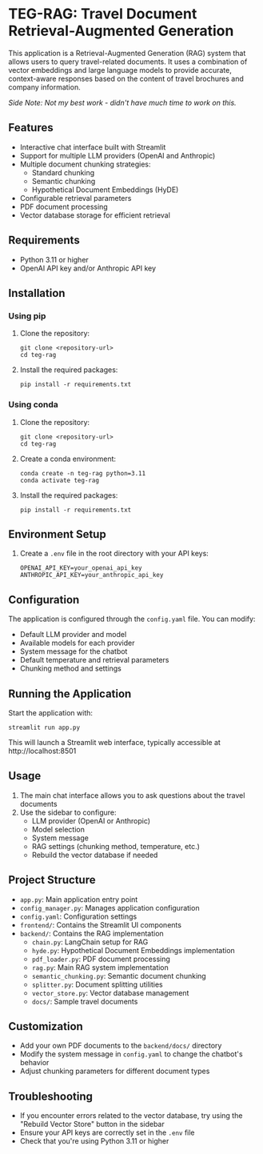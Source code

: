 # TEG-RAG: Travel Document Retrieval-Augmented Generation

This application is a Retrieval-Augmented Generation (RAG) system that allows users to query travel-related documents. It uses a combination of vector embeddings and large language models to provide accurate, context-aware responses based on the content of travel brochures and company information.

*Side Note: Not my best work - didn't have much time to work on this.*

## Features

- Interactive chat interface built with Streamlit
- Support for multiple LLM providers (OpenAI and Anthropic)
- Multiple document chunking strategies:
  - Standard chunking
  - Semantic chunking
  - Hypothetical Document Embeddings (HyDE)
- Configurable retrieval parameters
- PDF document processing
- Vector database storage for efficient retrieval

## Requirements

- Python 3.11 or higher
- OpenAI API key and/or Anthropic API key

## Installation

### Using pip

1. Clone the repository:
   ```
   git clone <repository-url>
   cd teg-rag
   ```

2. Install the required packages:
   ```
   pip install -r requirements.txt
   ```

### Using conda

1. Clone the repository:
   ```
   git clone <repository-url>
   cd teg-rag
   ```

2. Create a conda environment:
   ```
   conda create -n teg-rag python=3.11
   conda activate teg-rag
   ```

3. Install the required packages:
   ```
   pip install -r requirements.txt
   ```

## Environment Setup

1. Create a `.env` file in the root directory with your API keys:
   ```
   OPENAI_API_KEY=your_openai_api_key
   ANTHROPIC_API_KEY=your_anthropic_api_key
   ```

## Configuration

The application is configured through the `config.yaml` file. You can modify:

- Default LLM provider and model
- Available models for each provider
- System message for the chatbot
- Default temperature and retrieval parameters
- Chunking method and settings

## Running the Application

Start the application with:

```
streamlit run app.py
```

This will launch a Streamlit web interface, typically accessible at http://localhost:8501

## Usage

1. The main chat interface allows you to ask questions about the travel documents
2. Use the sidebar to configure:
   - LLM provider (OpenAI or Anthropic)
   - Model selection
   - System message
   - RAG settings (chunking method, temperature, etc.)
   - Rebuild the vector database if needed

## Project Structure

- `app.py`: Main application entry point
- `config_manager.py`: Manages application configuration
- `config.yaml`: Configuration settings
- `frontend/`: Contains the Streamlit UI components
- `backend/`: Contains the RAG implementation
  - `chain.py`: LangChain setup for RAG
  - `hyde.py`: Hypothetical Document Embeddings implementation
  - `pdf_loader.py`: PDF document processing
  - `rag.py`: Main RAG system implementation
  - `semantic_chunking.py`: Semantic document chunking
  - `splitter.py`: Document splitting utilities
  - `vector_store.py`: Vector database management
  - `docs/`: Sample travel documents

## Customization

- Add your own PDF documents to the `backend/docs/` directory
- Modify the system message in `config.yaml` to change the chatbot's behavior
- Adjust chunking parameters for different document types

## Troubleshooting

- If you encounter errors related to the vector database, try using the "Rebuild Vector Store" button in the sidebar
- Ensure your API keys are correctly set in the `.env` file
- Check that you're using Python 3.11 or higher